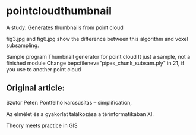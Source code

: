 # pointcloudthumbnail
A study: Generates thumbnails from point cloud

fig3.jpg and fig6.jpg show the difference between this algorithm and voxel subsampling.

Sample program
Thumbnail generator for point cloud
It just a sample, not a finished module
Change bepcfilenev="pipes_chunk_subsam.ply" in 21, if you use to another point cloud

## Original article:
Szutor Péter: Pontfelhő karcsúsítás – simplification,

Az elmélet és a gyakorlat találkozása a térinformatikában XI.

Theory meets practice in GIS

